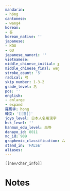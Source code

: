 ```yaml
---
mandarin:
- hóng
cantonese:
- wang4
korean:
- 홍
korean_native: ''
japanese:
- KOU
- GU
japanese_nanori: ''
vietnamese:
middle_chinese_initial: ɣ
middle_chinese_final: wəŋ
stroke_count: '5'
radical: 弓
skip_number: 1-3-2
grade_level: 名
pos: ''
english:
- enlarge
- expand
羅馬字: hong
韓文: '[[홍]]'
joyo_level: 日本人名用漢字
hsk_level: ''
hanmun_edu_level: 高等
danayo_id: 8011
mc_id: 909
graphemic_classification: 厶
stand_in: 'FALSE'
aliases:
---
```

```meta-bind-embed
[[nav/char_info]]
```

# Notes
